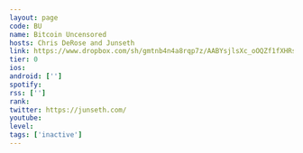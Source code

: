 ```yaml
---
layout: page
code: BU
name: Bitcoin Uncensored
hosts: Chris DeRose and Junseth
link: https://www.dropbox.com/sh/gmtnb4n4a8rqp7z/AABYsjlsXc_oOQZf1fXHRs1ha?dl=0
tier: 0
ios: 
android: ['']
spotify: 
rss: ['']
rank: 
twitter: https://junseth.com/
youtube: 
level: 
tags: ['inactive']
---
```

